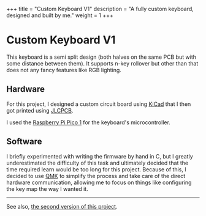 +++
title = "Custom Keyboard V1"
description = "A fully custom keyboard, designed and built by me."
weight = 1
+++

# Custom Keyboard V1
This keyboard is a semi split design (both halves on the same PCB but with some distance between them). It supports n-key rollover but other than that does not any fancy features like RGB lighting.

## Hardware
For this project, I designed a custom circuit board using [KiCad](https://www.kicad.org/) that I then got printed using [JLCPCB](https://jlcpcb.com/).

I used the [Raspberry Pi Pico 1](https://www.raspberrypi.com/products/raspberry-pi-pico/) for the keyboard's microcontroller.

## Software
I briefly experimented with writing the firmware by hand in C, but I greatly underestimated the difficulty of this task and ultimately decided that the time required learn would be too long for this project. Because of this, I decided to use [QMK](https://qmk.fm/) to simplify the process and take care of the direct hardware communication, allowing me to focus on things like configuring the key map the way I wanted it.

---

See also, [the second version of this project](/projects/2-keyboard-v2).
